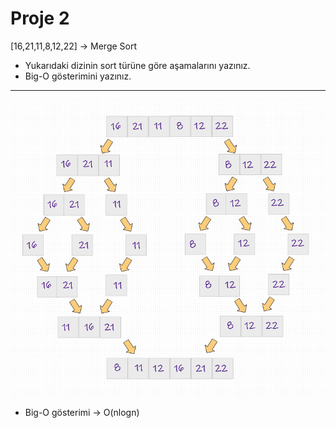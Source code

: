 # Proje 2
[16,21,11,8,12,22] -> Merge Sort

* Yukarıdaki dizinin sort türüne göre aşamalarını yazınız.
* Big-O gösterimini yazınız.
---
![Merge Sort](merge.PNG)

* Big-O gösterimi -> O(nlogn)
